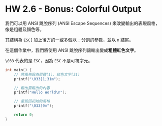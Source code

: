 # HW 2.6 - Bonus: Colorful Output

我們可以用 ANSI 跳脫序列 (ANSI Escape Sequences) 來改變輸出的表現風格，像是粗體及顏色等。

其結構為 `ESC[` 加上後方的一或多個以 `;` 分割的參數，並以 `m` 結尾。

在這個作業中，我們將使用 ANSI 跳脫序列讓輸出變成**粗體紅色文字**。

`\033` 代表的是 `ESC`，因為 `ESC` 不是可視字元。

```c
int main() {
    // 將風格設為租體(1)、紅色文字(31)
    printf("\033[1;31m");

    // 輸出要輸出的內容
    printf("Hello World\n");

    // 重設回初始的風格
    printf("\033[0m");

    return 0;
}
```
